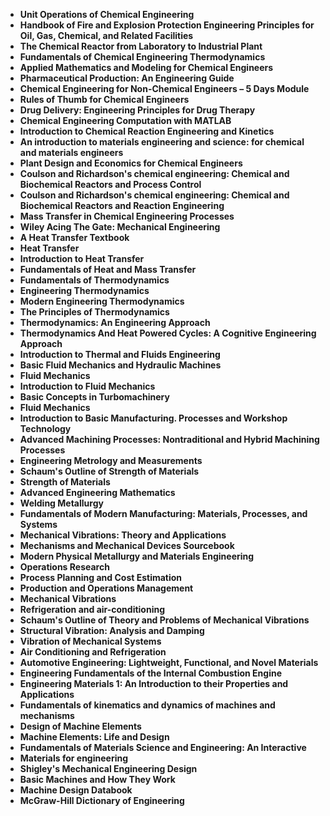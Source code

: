 <ul>
                                <li><b><a target="_blank" href="https://github.com/manjunath5496/Mechanical-Engineering-Books/blob/master/mech(50).pdf" style="text-decoration:none;">Unit Operations of Chemical Engineering </a></b></li>
                                <li><b><a target="_blank" href="https://github.com/manjunath5496/Mechanical-Engineering-Books/blob/master/mech(51).pdf" style="text-decoration:none;">Handbook of Fire and Explosion Protection Engineering Principles for Oil, Gas, Chemical, and Related Facilities</a></b></li>
                                <li><b><a target="_blank" href="https://github.com/manjunath5496/Mechanical-Engineering-Books/blob/master/mech(52).pdf" style="text-decoration:none;">The Chemical Reactor from Laboratory to Industrial
Plant</a></b></li>
                               
<li><b><a target="_blank" href="https://github.com/manjunath5496/Mechanical-Engineering-Books/blob/master/mech(53).pdf" style="text-decoration:none;">Fundamentals of Chemical Engineering Thermodynamics</a></b></li>
                                <li><b><a target="_blank" href="https://github.com/manjunath5496/Mechanical-Engineering-Books/blob/master/mech(54).pdf" style="text-decoration:none;">Applied Mathematics and Modeling for Chemical Engineers </a></b></li>
                                
 <li><b><a target="_blank" href="https://github.com/manjunath5496/Mechanical-Engineering-Books/blob/master/mech(55).pdf" style="text-decoration:none;">Pharmaceutical Production: An Engineering Guide</a></b></li>
                          
<li><b><a target="_blank" href="https://github.com/manjunath5496/Mechanical-Engineering-Books/blob/master/mech(56).pdf" style="text-decoration:none;">Chemical Engineering for Non-Chemical Engineers – 5 Days Module</a></b></li>
                                <li><b><a target="_blank" href="https://github.com/manjunath5496/Mechanical-Engineering-Books/blob/master/mech(57).pdf" style="text-decoration:none;">Rules of Thumb for Chemical Engineers</a></b></li>
                                <li><b><a target="_blank" href="https://github.com/manjunath5496/Mechanical-Engineering-Books/blob/master/mech(58).pdf" style="text-decoration:none;">Drug Delivery: Engineering Principles for Drug Therapy</a></b></li>
                                
<li><b><a target="_blank" href="https://github.com/manjunath5496/Mechanical-Engineering-Books/blob/master/mech(59).pdf" style="text-decoration:none;">Chemical Engineering Computation with MATLAB</a></b></li>  
        
<li><b><a target="_blank" href="https://github.com/manjunath5496/Mechanical-Engineering-Books/blob/master/mech(60).pdf" style="text-decoration:none;">Introduction to Chemical Reaction Engineering and Kinetics </a></b></li>
                                <li><b><a target="_blank" href="https://github.com/manjunath5496/Mechanical-Engineering-Books/blob/master/mech(61).pdf" style="text-decoration:none;">An introduction to materials engineering and science: for chemical and materials engineers</a></b></li>
 <li><b><a target="_blank" href="https://github.com/manjunath5496/Mechanical-Engineering-Books/blob/master/mech(62).pdf" style="text-decoration:none;">Plant Design and Economics for Chemical Engineers</a></b></li>  
  <li><b><a target="_blank" href="https://github.com/manjunath5496/Mechanical-Engineering-Books/blob/master/mech(63).pdf" style="text-decoration:none;">Coulson and Richardson's chemical engineering: Chemical and Biochemical Reactors and Process Control</a></b></li>  
 <li><b><a target="_blank" href="https://github.com/manjunath5496/Mechanical-Engineering-Books/blob/master/mech(64).pdf" style="text-decoration:none;">Coulson and Richardson's chemical engineering: Chemical and Biochemical Reactors and Reaction Engineering</a></b></li>
                                <li><b><a target="_blank" href="https://github.com/manjunath5496/Mechanical-Engineering-Books/blob/master/mech(65).pdf" style="text-decoration:none;">Mass Transfer in Chemical Engineering Processes</a></b></li>
                               
<li><b><a target="_blank" href="https://github.com/manjunath5496/Mechanical-Engineering-Books/blob/master/mech(17).pdf" style="text-decoration:none;">Wiley Acing The Gate: Mechanical Engineering</a></b></li>
                                <li><b><a target="_blank" href="https://github.com/manjunath5496/Mechanical-Engineering-Books/blob/master/mech(18).pdf" style="text-decoration:none;">A Heat Transfer Textbook </a></b></li>
                                
 <li><b><a target="_blank" href="https://github.com/manjunath5496/Mechanical-Engineering-Books/blob/master/mech(19).pdf" style="text-decoration:none;"> Heat Transfer </a></b></li>
                          
<li><b><a target="_blank" href="https://github.com/manjunath5496/Mechanical-Engineering-Books/blob/master/mech(20).pdf" style="text-decoration:none;">Introduction to Heat Transfer </a></b></li>

<li><b><a target="_blank" href="https://github.com/manjunath5496/Mechanical-Engineering-Books/blob/master/mech(21).pdf" style="text-decoration:none;">Fundamentals of Heat and Mass Transfer  </a></b></li>

<li><b><a target="_blank" href="https://github.com/manjunath5496/Mechanical-Engineering-Books/blob/master/mech(22).pdf" style="text-decoration:none;">Fundamentals of Thermodynamics</a></b></li>
                                <li><b><a target="_blank" href="https://github.com/manjunath5496/Mechanical-Engineering-Books/blob/master/mech(23).pdf" style="text-decoration:none;">Engineering Thermodynamics</a></b></li>
                               
<li><b><a target="_blank" href="https://github.com/manjunath5496/Mechanical-Engineering-Books/blob/master/mech(24).pdf" style="text-decoration:none;">Modern Engineering Thermodynamics</a></b></li>
                                <li><b><a target="_blank" href="https://github.com/manjunath5496/Mechanical-Engineering-Books/blob/master/mech(25).pdf" style="text-decoration:none;">The Principles of Thermodynamics</a></b></li>
                                
 <li><b><a target="_blank" href="https://github.com/manjunath5496/Mechanical-Engineering-Books/blob/master/mech(26).pdf" style="text-decoration:none;">Thermodynamics: An Engineering Approach </a></b></li>
                          
<li><b><a target="_blank" href="https://github.com/manjunath5496/Mechanical-Engineering-Books/blob/master/mech(27).pdf" style="text-decoration:none;">Thermodynamics And Heat Powered Cycles: A Cognitive Engineering Approach</a></b></li>

<li><b><a target="_blank" href="https://github.com/manjunath5496/Mechanical-Engineering-Books/blob/master/mech(28).pdf" style="text-decoration:none;">Introduction to Thermal and Fluids Engineering</a></b></li>

<li><b><a target="_blank" href="https://github.com/manjunath5496/Mechanical-Engineering-Books/blob/master/mech(29).pdf" style="text-decoration:none;">Basic Fluid Mechanics and Hydraulic Machines</a></b></li>
                                <li><b><a target="_blank" href="https://github.com/manjunath5496/Mechanical-Engineering-Books/blob/master/mech(30).rar" style="text-decoration:none;">Fluid Mechanics</a></b></li>
                               
<li><b><a target="_blank" href="https://github.com/manjunath5496/Mechanical-Engineering-Books/blob/master/mech(31).pdf" style="text-decoration:none;">Introduction to Fluid Mechanics</a></b></li>
                                <li><b><a target="_blank" href="https://github.com/manjunath5496/Mechanical-Engineering-Books/blob/master/mech(32).pdf" style="text-decoration:none;">Basic Concepts in Turbomachinery</a></b></li>
                                <li><b><a target="_blank" href="https://github.com/manjunath5496/Mechanical-Engineering-Books/blob/master/mech(33).rar" style="text-decoration:none;">Fluid Mechanics</a></b></li>
    
 <li><b><a target="_blank" href="https://github.com/manjunath5496/Mechanical-Engineering-Books/blob/master/mech(34).pdf" style="text-decoration:none;">Introduction to Basic Manufacturing. Processes and Workshop Technology </a></b></li>
                                <li><b><a target="_blank" href="https://github.com/manjunath5496/Mechanical-Engineering-Books/blob/master/mech(35).pdf" style="text-decoration:none;">Advanced Machining Processes: Nontraditional and Hybrid Machining Processes</a></b></li>
                                <li><b><a target="_blank" href="https://github.com/manjunath5496/Mechanical-Engineering-Books/blob/master/mech(36).pdf" style="text-decoration:none;">Engineering Metrology and Measurements</a></b></li>
                               
<li><b><a target="_blank" href="https://github.com/manjunath5496/Mechanical-Engineering-Books/blob/master/mech(37).pdf" style="text-decoration:none;">Schaum's Outline of Strength of Materials</a></b></li>
                                <li><b><a target="_blank" href="https://github.com/manjunath5496/Mechanical-Engineering-Books/blob/master/mech(38).pdf" style="text-decoration:none;">Strength of Materials </a></b></li>
                                
 <li><b><a target="_blank" href="https://github.com/manjunath5496/Mechanical-Engineering-Books/blob/master/mech(39).pdf" style="text-decoration:none;">Advanced Engineering Mathematics</a></b></li>
                          
<li><b><a target="_blank" href="https://github.com/manjunath5496/Mechanical-Engineering-Books/blob/master/mech(40).pdf" style="text-decoration:none;">Welding Metallurgy</a></b></li>
                                <li><b><a target="_blank" href="https://github.com/manjunath5496/Mechanical-Engineering-Books/blob/master/mech(41).pdf" style="text-decoration:none;">Fundamentals of Modern Manufacturing: Materials, Processes, and Systems</a></b></li>
                                <li><b><a target="_blank" href="https://github.com/manjunath5496/Mechanical-Engineering-Books/blob/master/mech(42).rar" style="text-decoration:none;">Mechanical Vibrations: Theory and Applications
</a></b></li>
                                
<li><b><a target="_blank" href="https://github.com/manjunath5496/Mechanical-Engineering-Books/blob/master/mech(43).pdf" style="text-decoration:none;">Mechanisms and Mechanical Devices Sourcebook</a></b></li>  
        
<li><b><a target="_blank" href="https://github.com/manjunath5496/Mechanical-Engineering-Books/blob/master/mech(44).pdf" style="text-decoration:none;">Modern Physical Metallurgy and Materials Engineering</a></b></li>
                                <li><b><a target="_blank" href="https://github.com/manjunath5496/Mechanical-Engineering-Books/blob/master/mech(45).pdf" style="text-decoration:none;">Operations Research</a></b></li>
 <li><b><a target="_blank" href="https://github.com/manjunath5496/Mechanical-Engineering-Books/blob/master/mech(46).pdf" style="text-decoration:none;">Process Planning and Cost Estimation</a></b></li>  
  <li><b><a target="_blank" href="https://github.com/manjunath5496/Mechanical-Engineering-Books/blob/master/mech(47).pdf" style="text-decoration:none;">Production and Operations Management</a></b></li>  
 <li><b><a target="_blank" href="https://github.com/manjunath5496/Mechanical-Engineering-Books/blob/master/mech(48).pdf" style="text-decoration:none;">Mechanical Vibrations</a></b></li>
                                <li><b><a target="_blank" href="https://github.com/manjunath5496/Mechanical-Engineering-Books/blob/master/mech(49).pdf" style="text-decoration:none;">Refrigeration and air-conditioning</a></b></li>
                               
<li><b><a target="_blank" href="https://github.com/manjunath5496/Mechanical-Engineering-Books/blob/master/mech(50).pdf" style="text-decoration:none;">Schaum's Outline of Theory and Problems of Mechanical Vibrations</a></b></li>
                                <li><b><a target="_blank" href="https://github.com/manjunath5496/Mechanical-Engineering-Books/blob/master/mech(51).pdf" style="text-decoration:none;">Structural Vibration:
Analysis and Damping </a></b></li>
                                
 <li><b><a target="_blank" href="https://github.com/manjunath5496/Mechanical-Engineering-Books/blob/master/mech(52).pdf" style="text-decoration:none;">Vibration of Mechanical Systems</a></b></li>
                          
<li><b><a target="_blank" href="https://github.com/manjunath5496/Mechanical-Engineering-Books/blob/master/mech(53).pdf" style="text-decoration:none;">Air Conditioning and Refrigeration </a></b></li>

<li><b><a target="_blank" href="https://github.com/manjunath5496/Mechanical-Engineering-Books/blob/master/mech(54).pdf" style="text-decoration:none;">Automotive Engineering: Lightweight, Functional, and Novel Materials  </a></b></li>

<li><b><a target="_blank" href="https://github.com/manjunath5496/Mechanical-Engineering-Books/blob/master/mech(55).pdf" style="text-decoration:none;">Engineering Fundamentals of the Internal Combustion Engine</a></b></li>
                                <li><b><a target="_blank" href="https://github.com/manjunath5496/Mechanical-Engineering-Books/blob/master/mech(56).pdf" style="text-decoration:none;">Engineering Materials 1: An lntroduction to their Properties and Applications</a></b></li>
                               
<li><b><a target="_blank" href="https://github.com/manjunath5496/Mechanical-Engineering-Books/blob/master/mech(57).pdf" style="text-decoration:none;">Fundamentals of kinematics and dynamics of machines and mechanisms</a></b></li>
                                <li><b><a target="_blank" href="https://github.com/manjunath5496/Mechanical-Engineering-Books/blob/master/mech(58).rar" style="text-decoration:none;">Design of Machine Elements</a></b></li>
                                
 <li><b><a target="_blank" href="https://github.com/manjunath5496/Mechanical-Engineering-Books/blob/master/mech(59).pdf" style="text-decoration:none;">Machine Elements: Life and Design </a></b></li>
                          
<li><b><a target="_blank" href="https://github.com/manjunath5496/Mechanical-Engineering-Books/blob/master/mech(60).pdf" style="text-decoration:none;">Fundamentals of Materials Science and Engineering: An Interactive</a></b></li>

<li><b><a target="_blank" href="https://github.com/manjunath5496/Mechanical-Engineering-Books/blob/master/mech(61).pdf" style="text-decoration:none;">Materials for engineering</a></b></li>

 <li><b><a target="_blank" href="https://github.com/manjunath5496/Mechanical-Engineering-Books/blob/master/mech(62).pdf" style="text-decoration:none;">Shigley's Mechanical Engineering Design </a></b></li>
                          
<li><b><a target="_blank" href="https://github.com/manjunath5496/Mechanical-Engineering-Books/blob/master/mech(63).pdf" style="text-decoration:none;">Basic Machines and How They Work</a></b></li>

<li><b><a target="_blank" href="https://github.com/manjunath5496/Mechanical-Engineering-Books/blob/master/mech(64).pdf" style="text-decoration:none;">Machine Design Databook</a></b></li>

<li><b><a target="_blank" href="https://github.com/manjunath5496/Mechanical-Engineering-Books/blob/master/mech(65).pdf" style="text-decoration:none;">McGraw-Hill Dictionary of Engineering</a></b></li>




    
</ul>
